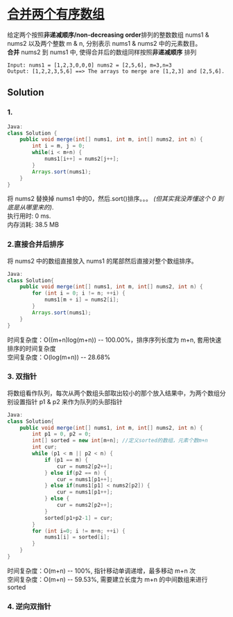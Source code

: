 # [合并两个有序数组](https://leetcode-cn.com/problems/merge-sorted-array/)
给定两个按照**非递减顺序/non-decreasing order**排列的整数数组 nums1 & nums2 以及两个整数 m & n, 分别表示 nums1 & nums2 中的元素数目。  
**合并** nums2 到 nums1 中, 使得合并后的数组同样按照**非递减顺序** 排列 
```
Input: nums1 = [1,2,3,0,0,0] nums2 = [2,5,6], m=3,n=3 
Output: [1,2,2,3,5,6] ==> The arrays to merge are [1,2,3] and [2,5,6].
```

## Solution 

### 1.
```Java
Java:
class Solution {
    public void merge(int[] nums1, int m, int[] nums2, int n) {
        int i = m, j = 0;
        while(i < m+n) {
            nums1[i++] = nums2[j++];
        }
        Arrays.sort(nums1);
    }
}
```
将 nums2 替换掉 nums1 中的0，然后.sort()排序。。。 *(但其实我没弄懂这个 0 到底是从哪里来的)*.    
执行用时: 0 ms.    
内存消耗: 38.5 MB

### 2.直接合并后排序
将 nums2 中的数组直接放入 nums1 的尾部然后直接对整个数组排序。
```Java
Java:
class Solution{
    public void merge(int[] nums1, int m, int[] nums2, int n) {
        for (int i = 0; i != n; ++i) {
            nums1[m + i] = nums2[i];
        }
        Arrays.sort(nums1);
    }
}
```
时间复杂度：O((m+n)log(m+n)) -- 100.00%，排序序列长度为 m+n, 套用快速排序的时间复杂度    
空间复杂度：O(log(m+n)) -- 28.68%

### 3. 双指针
将数组看作队列，每次从两个数组头部取出较小的那个放入结果中，为两个数组分别设置指针 p1 & p2 来作为队列的头部指针
```Java
Java:
class Solution{
    public void merge(int[] nums1, int m, int[] nums2, int n) {
        int p1 = 0, p2 = 0;
        int[] sorted = new int[m+n]; //定义sorted的数组，元素个数m+n
        int cur;
        while (p1 < m || p2 < n) {
            if (p1 == m) {
                cur = nums2[p2++];
            } else if(p2 == n) {
                cur = nums1[p1++];
            } else if(nums1[p1] < nums2[p2]) {
                cur = nums1[p1++];
            } else {
                cur = nums2[p2++];
            }
            sorted[p1+p2-1] = cur;
        }
        for (int i=0; i != m+n; ++i) {
            nums1[i] = sorted[i];
        }
    }
}
```
时间复杂度：O(m+n) -- 100%, 指针移动单调递增，最多移动 m+n 次     
空间复杂度：O(m+n) -- 59.53%, 需要建立长度为 m+n 的中间数组来进行sorted 

### 4. 逆向双指针

